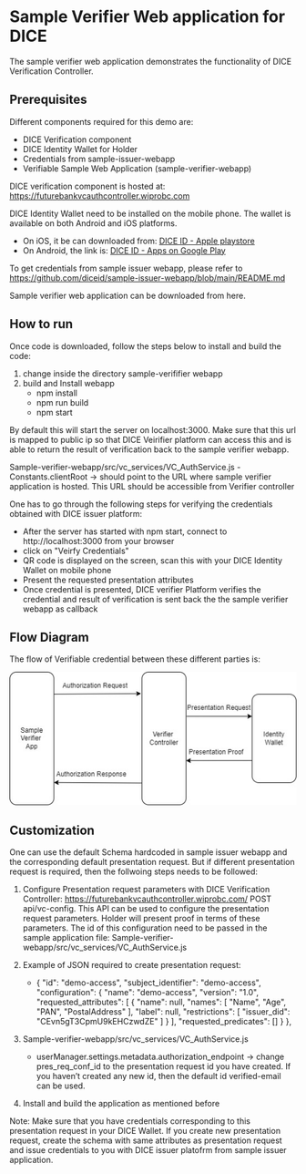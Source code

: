 # Sample Verifier Web application for DICE

The sample verifier web application demonstrates the functionality of DICE Verification Controller. 

## Prerequisites
Different components required for this demo are: 
- DICE Verification component 
- DICE Identity Wallet for Holder
- Credentials from sample-issuer-webapp  
- Verifiable Sample Web Application  (sample-verifier-webapp) 

DICE verification component is hosted at: https://futurebankvcauthcontroller.wiprobc.com

DICE Identity Wallet need to be installed on the mobile phone. The wallet is available on both Android and iOS platforms. 
 - On iOS, it be can downloaded from: [DICE ID - Apple playstore](https://apps.apple.com/in/app/dice-id/id1624858853)
 - On Android, the link is: [DICE ID - Apps on Google Play](https://play.google.com/store/apps/details?id=com.diwallet1)

To get credentials from sample issuer webapp, please refer to https://github.com/diceid/sample-issuer-webapp/blob/main/README.md

Sample verifier web application can be downloaded from here. 

## How to run
Once code is downloaded, follow the steps below to install and build the code:
1. change inside the directory sample-verififier webapp
2. build and Install webapp 
    - npm install 
    - npm run build 
    - npm start 
 
By default this will start the server on localhost:3000. Make sure that this url is mapped to public ip so that DICE Veirifier platform can access this and is able to return the result of verification back to the sample verifier webapp.

Sample-verifier-webapp/src/vc_services/VC_AuthService.js 
      - Constants.clientRoot -> should point to the URL where sample verifier application is hosted. This URL should be accessible from Verifier controller 

One has to go through the following steps for verifying the credentials obtained with DICE issuer platform:
 - After the server has started with npm start, connect to http://localhost:3000 from your browser
 - click on "Veirfy Credentials" 
 - QR code is displayed on the screen, scan this with your DICE Identity Wallet on mobile phone
 - Present the requested presentation attributes
 - Once credential is presented, DICE verifier Platform verifies the credential and result of verification is sent back the the sample verifier webapp as callback
  
## Flow Diagram  
The flow of Verifiable credential between these different parties is:<br>

![Flow between different parties](diagrams/flow_vc_auth.jpg)

## Customization 
One can use the default Schema hardcoded in sample issuer webapp and the corresponding default presentation request. But if different presentation request is required, then the follwoing steps needs to be followed:

1.	Configure Presentation request parameters with DICE Verification Controller:
https://futurebankvcauthcontroller.wiprobc.com/  POST api/vc-config. This API can be used to configure the presentation request parameters. Holder will present proof in terms of these parameters. The id of this configuration need to be passed in the sample application file: Sample-verifier-webapp/src/vc_services/VC_AuthService.js
2. Example of JSON required to create presentation request:
   -  {
    "id": "demo-access",
    "subject_identifier": "demo-access",
    "configuration": {
      "name": "demo-access",
      "version": "1.0",
      "requested_attributes": [
        {
          "name": null,
          "names": [
            "Name",
            "Age",
            "PAN",
            "PostalAddress"
          ],
          "label": null,
          "restrictions": [
              "issuer_did": "CEvn5gT3CpmU9kEHCzwdZE"
          ]
        }
      ],
      "requested_predicates": []
    }
  },




3.	Sample-verifier-webapp/src/vc_services/VC_AuthService.js 
      - userManager.settings.metadata.authorization_endpoint -> change pres_req_conf_id to the presentation request id you have created. If you haven’t created any new id, then the default id verified-email can be used.
5.	Install and build the application as mentioned before

Note: Make sure that you have credentials corresponding to this presentation request in your DICE Wallet. If you create new presentation request, create the schema with same attributes as presentation request and issue credentials to you with DICE issuer platofrm from sample issuer application.

